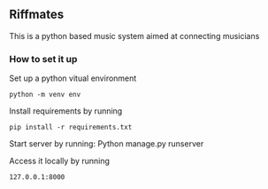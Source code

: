 ## Riffmates

This is a python based music system aimed at connecting musicians

### How to set it up 
Set up a python vitual environment

    python -m venv env 

Install requirements by running 

    pip install -r requirements.txt

Start server by running:
    Python manage.py runserver

Access it locally by running 

    127.0.0.1:8000
